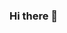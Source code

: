 ### Hi there 👋

<!--
**mcbriscoe125/mcbriscoe125** is a ✨ _special_ ✨ repository because its `README.md` (this file) appears on your GitHub profile.

This is my GitHub page.  I am curebtly studying full stack Software development.

- 🔭 I’m currently working on ...
- 🌱 I’m currently learning ...
- 👯 I’m looking to collaborate on ...
- 🤔 I’m looking for help with ...
- 💬 Ask me about ...
- 📫 How to reach me: ...
- 😄 Pronouns: ...
- ⚡ Fun fact: ...
-->
